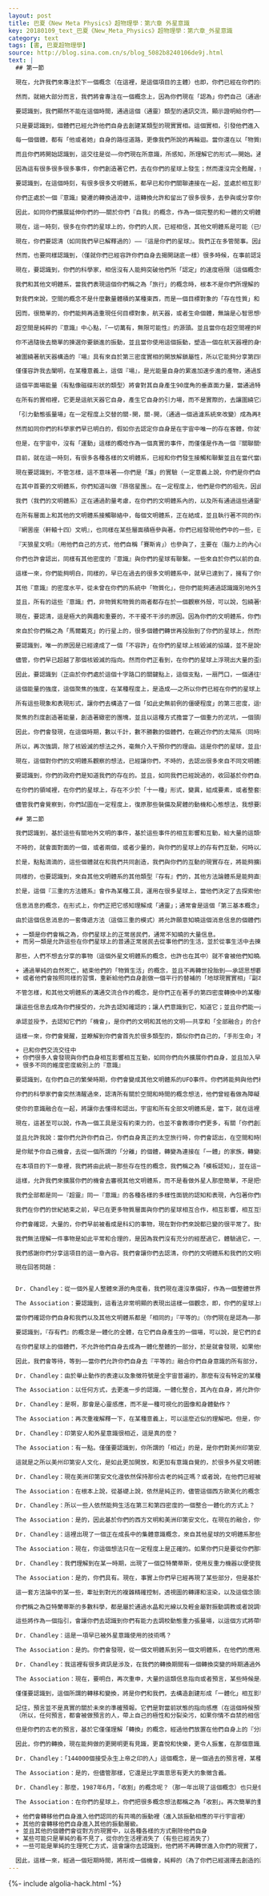 ```yaml
---
layout: post
title: 巴夏《New Meta Physics》超物理學：第六章 外星意識
key: 20180109_text_巴夏《New_Meta_Physics》超物理學：第六章_外星意識
category: text
tags: [書, 巴夏超物理學]
source: http://blog.sina.com.cn/s/blog_5082b8240106de9j.html
text: |
  ## 第一節

  現在，允許我們來專注於下一個概念（在這裡，是這個項目的主體）也即，你們已經在你們的星球上所標示的，稱為「外星生命」的概念。首要的是，要認識到，雖然你們，以及你們的每一個人，是「無限的——永恆的——內在的——底層根本基礎上非物質的（在一定意義上，你們已存在並將永遠存在）」，但是，以你們的方式所說的——"時間框架下"的這個地球，這個物質的地球——是沒有的。因此，在一定程度上，你們是從別的地方來到地球的，因此可以說，你們，你們本身，從起源上——最初本來都是「外星人」（以地球為中心視角的話）。所以，對你們來說，你們所宣稱的——這是個屬於你們的世界，但你們沒有一個是真正的「原住民」。如果你們回溯到足夠遙遠的起源，你們就會發現，你們都曾在很多不同的（地球外）文明體系裡，有過「很多」不同的生活經歷，物質的和其他很多維度的都有。

  然而，就絕大部分而言，我們將會專注在一個概念上，因為你們現在「認為」你們自己（通過你們創造的轉世再投胎循環）在你們的（這個被你們稱之為地球的）星球上，是作為「你們的地球」的「原住民」的，我們將隨之把「外星人」的概念，看做是指，所有（地球外）其他意識的簡單含義（就如我們的）；也即——在這個期間，不通過「分娩生理起源」在你們的星球的那些。

  要認識到，我們顯然不能在這個時間，通過這個（通靈）類型的通訊交流，顯示證明給你們——我們是誰，我們描述我們是什麼，但這不是重點。

  只是要認識到，個體們已經允許他們自身去創建某類型的現實實相。這個實相，引發他們進入『知曉』（或稱當物理上重疊時，同步同在相互互動，或者思維上創造的那個知曉）發生相互吸引，也即，有其他文明體系（不同於你們的）並且存在「其他文明體系」與你們的文明體系之間的通訊交流。對這些個體們，我們將簡單的指出和說明一些——之所以讓他們能夠發生同時同步的相互互動——導致互動發生的，那些因素的——概念。然而這個時間，對於在你們星球上的個體們，並沒有感覺到——這樣的通訊交流正在發生著，再重申一遍，我們建立這個通訊交流的目的，不是為了企圖改變任何人的思想和（自由）意志。

  每一個個體，都有「他或者她」自身的路徑道路，更像我們所說的再輪迴。當你還在以「物質肉體生命」存活時，你的『信念』系統，無論對人生生命抱有什麼「信念」，都無拘於——「你將會變成非物質非肉體存在」；那時，你將發現「轉世再投胎」的概念，揭開它的真實意義，並且存在轉世到其他的文明體系裡去的潛在可能性，作為一個基礎最底層的『存在』來說，對於通訊交流的概念，是發生並進行在「非物質」和「物質」層面之間的。並且，相當一致的，同樣的，你們的文明體系（按照我們對你們的集體群體能量的感應和理解，在方向上它正在調頭轉向）用你們的時間概念方式說，不久，在即，即將——覺醒甦醒——並認出，你們的文明體系早已和其他的文明體系，交流了相當長時間了（按照你們計算時間的方式）。

  而且你們將開始認識到，這交往是從——你們現在所意識，所感知，所理解它的形式——開始。通過你們稱之為心理溝通的概念，因為你們的很多個體們，在這個時間，還不願意這樣面對面的交流，還不願意去認識這個概念。

  因為這有很多很多很多事件，你們創造著它們，去在你們的星球上發生；然而還沒完全甦醒，如同你們說的，還沒達到完全的清醒。（你們還有自卑感，還沒發現自己的完整，沒有消除自我的分離）在你們允許你們自身，給予你們自身機會去體驗「全同和平等」之前（因為「全同和平等」是不同星球，不同生命體，發生面對面交流的必須前提）你們文明的「內在」和你們每一個存在個體的內在，就將會給我們一個明確的定向信號（一個對我們的意願邀請）以便和你們能夠以「生理存在」的形式進行互動交流。

  要認識到，在這個時刻，有很多很多文明體系，都早已和你們關聯連接在一起，並處於相互影響相互配合相互合作的活躍層面；或者在審視觀察著你們的社會。因為，首要的關鍵，如同我們所說過的，這是屬於你們的星球的一個生命的轉換，這是屬於你們的星球的，轉換的紀元，從第三密度向第四密度的轉換。

  你們正處於一個『意識』變遷的轉換過渡中，這轉換允許和留出了很多很多，去參與或分享你們自身的和他們的（指地外）『意識』進行混合整合，作為你們，你們為你們自己創造了所有全部的不同密度，振動和諧和聲，以及共振共鳴迴響，你們探索追尋，去創造並去認同確認，那都是你們自身所具有的。同樣如此，你會發現，很多其他的文明體系早已經到達了，實現了這樣的概念和想法。因此，你們會把它們吸引過來（因為所有振動都會吸引與它自身相同的，或者類似的近似相像的其他振動）。

  因此，如同你們擴展延伸你們的——關於你們『自我』的概念，作為一個完整的和一體的文明體系，你們就已經開始認出，其他文明體系「存在的完全可能性」。

  現在，這一時刻，很多在你們的星球上的，你們的人民，已經相信，其他文明體系是可能（已經事實上快要接近變成確定了）存在的。你們的首要困難，在這一時刻，是在持續的想像著，這些其他文明體系，將按照你們對時間空間的感覺那樣，穿過遙遠和浩瀚的空間距離和時間才能夠訪問你們。你們或者相信，這將會是一個極端龐大的事業和任務，而你們會斷定其他文明體系，不可能做這種無價值很不划算的事情，或者你們會想像，如果執行這麼極端和浩瀚的任務，如果他們這些外星文明，真的就「事實」出發了行動了，那麼他們絕不會隱藏他們自身，或者你們認為你們會無處可藏。

  現在，你們要認清（如同我們早已解釋過的）——『這是你們的星球』。我們正在多管閒事。因此它完全是你們自己去決定的事，在我們能開放的與你們進行交往，相互影響相互合作這件事上，是你們在決定，決定時機和時間框架。由於在你們允許你們自身，感覺舒適輕鬆的去和「他們」一起交流合作互動之前，（他們是指「那些已經完全自我覺醒到他們自身是一個完全整體意識」，是「一個完全一體化社會」的其他地外文明）；你們感覺舒適的和他們一起交流合作互動「之前」，你們還有很多事情要去經歷體驗。一個是：不從它自身隱藏它自身意識的各個方面的面貌。一個是：面向它自身的全部一切方面。一個是：不從自身外部覺察認識的概念，來認識『意識』的——無意識和潛意識，所有都只是一個『意識』。

  然而，也要同樣認識到，（僅就你們已經容許你們自身去揭開謎底一樣）很多時候，在事前認定的可行性合理性，是最有希望和最有可能真的實現的。並且要認識到，你們將會，並且正在——著手研究關於如何在星際旅行的確切理念（即使在這個非常的，你們文明的「時間」框架裡）。但你們沒有容許你們自身去構造，從一個地方到達另一個地方的過程中，『時間』上的更多干預。

  現在，要認識到，你們的科學家，相信沒有人能夠突破他們所「認定」的速度極限（這個概念你們稱之為「光速」），並且，在一個非常實際的程度上，這是事實。然而，這個概念僅僅是一個有關於，我們稱之為第三密度（第三密度實相）的邊界規定的定義。

  我們和其他文明體系，當我們表現這個你們稱之為「旅行」的概念時，根本不是你們所理解的「從一個星球旅行到另一個」。但是，正如我們已經和你們的一些個體們討論過很多次的，這概念不是你們理解的，我們在太空裡『移動』，而是我們『空間傳送』（或者說，我們實際上成為空間）於是這樣就根本不需要空間上的移動了。

  對我們來說，空間的概念不是什麼數量體積的某種東西，而是一個目標對象的「存在性質」和「歸屬」，它只是目標對象它本身定位上的特性和屬性。於是，如果你改變一個目標對象的定位屬性，你就在全息的宇宙裡改變了目標對象的方位位置。（全息的存在定義是每個目標客體都已經具有的，平等的潛能，去存在於宇宙的任何一點上）

  因而，很簡單的，你們能夠再造重現任何目標對象，航天器，或者生命個體，無論是心智思想框架體系，還是意識框架體系——你們願意為你們自己去創造的（作為一個象徵來表達去這樣做的能力），並且很容易發現，你們已經稱之為，「超空間之門」的概念是完全真實的。

  超空間是純粹的『意識』中心點，『一切萬有，無限可能性』的源頭。並且當你在超空間裡的時候，不是你去哪裡，而是空間到達你。它浸泡包圍著你，在一定程度上，作為一切萬有一切可能性的造物主——從你自己的「中心」所做的一個明顯的投射。

  你不過隨後去簡單的揀選你要鎖進的振動，並且當你使用這個振動，塑造一個在航天器裡的身份識別的時候，當你再插入你的航天器進入第三密度物質世界的屬性，隨後就根據定義，就佔用了居住點，即你已經鎖進的那個振動，這樣看上去好像在極短的時間裡已經完成了巨大的空間距離，但事實上根本哪裡都沒去，只是單純的重新定義了「你是誰以及你是什麼」的概念想法。

  被圍繞著航天器構造的『場』具有來自於第三密度實相的開放解鎖屬性，所以它能夠分享第四密度或者超空間實相，並且因此（當『場』被脫去或者修改時）在接下來達到它自身對第三密度實相的重新鎖進。『場』，可以用很多方式生成，我們能進入後來的時間，諸如此類的。

  僅僅容許我去闡明，在某種意義上，這個『場』，是光能量自身的累進加速步進的產物，通過旋轉的堆棧所形成的「平面場」。

  這個平面場能量（有點像磁碟形狀的類型）將會對其自身產生90度角的垂直面力量，當通過特定的其他類型的旋轉堆棧，實現精確控制的時候，將產生一個實際的膜泡或者這個場的球形投射，隨後產生一個90度的平面旋轉，使得航天器實現對「引力場」的開放解鎖效果。

  在所有的實相裡，它更是這航天器它自身，產生它自身的引力場，而不是實際的，去讓圍繞它周圍的任何事物失效。（儘管會發生在某些程度上抵消）但是它有一個橫切的效果。

  「引力動態張量場」在一定程度上交替的關-開，關-開，（通過一個過濾系統來改變）成為再校準和再定義並且重進改編為另一類型的「引力動態張量場」，隨後的功能作用，這個場，內包和圍繞這航天器以便讓航天器激活成為它自身的伴生附屬物，在一定程度上，承載它自身，它自身的時間框架，它自身的慣性，它自身的引力，以及它的存在和空間的定位關聯關係的所有全部概念。以這樣的方式，航天器從所有時空中被隔離。

  然而如同你們的科學家們早已明白的，假如你去認定你自身是在宇宙中唯一的存在客體，你就會認識到你根本無法得到相對的概念來確定你在哪裡，你運動的速度有多快，因為它必須有一個相對的測量關係才能夠認定剛才說的那兩項。

  但是，在宇宙中，沒有「運動」這樣的概唸作為一個真實的事件，而僅僅是作為一個『關聯關係』事件。我們已經簡單的重新定義過「位置」關聯關係的概念，並且賦予了我們自身去體驗經歷這個重新定義的機會，通過進入『自我』的中心（超空間，意識的源頭）因此而能夠帶給我們，我們所希望的無論什麼定義，賦予了我們希望去實現的，無論何時，無論什麼地方，我們所希望的任何時間地點。

  目前，就在這一時刻，有很多各種各樣的文明體系，已經和你們發生接觸和聯繫並且在當代當前這一時期，已經形成了某種有限的面對面接觸，如同你們稱呼的（第三類接觸）。儘管在你們的過去，早已存在大量的接觸。然而從某種程度上，你們通過很多不同的信息來源，夾雜摻雜的（信息）早已被洩露很多次了。

  現在要認識到，不管怎樣，這不意味著——你們是「誰」的實驗（一定意義上說，你們是你們自己的實驗）並且——你們也不在「誰」的監獄裡。從這個方面來說，你們能明白，你們擁有揭開你們自身枷鎖的鑰匙，從這個（貶低自我的，恐懼的，分離自我的）想法裡擺脫出來，這是屬於你們的星球，並且擴展進入太空，你們能和很多其他文明體系已經做到的幾乎一樣。這會讓你們去懂得，你們拿著囚禁你們自己的監獄鑰匙，如果你們選擇去把它看成一個監獄的話。你們能明白的，如同你們敞開大門，你們會認出在你們的『意識』裡有一個特別的連接很多其他文明體系的『關聯關係』存在著。

  在其中首要的文明體系，你們知道叫做『昂宿星團』。在一定程度上，他們是你們的祖先，因此你們和他們在很多不同層面水平上有血緣關係。所以他們一直在幫助你們。你們也具有相同的，振動的符號模式，是數字5（如同你們識別它是人性振動）。於是援助持續來自於他們。

  我們（我們的文明體系）正在通過酌量考慮，在你們的文明體系內的，以及所有通過這些通靈管道接觸聯絡我們的，有關雌-雄，和正-負能量的整合一體化融合體驗經歷來協助他們。這會幫助「昂宿星團」的存有們，更進一步的增進它們的能力，去與你們在你們星球上的存有們進行溝通交流。

  在所有層面上和其他的文明體系接觸聯絡中，每個文明體系，正在結成，並且執行著不同的作用，來協助和參與，這個「你們的意識和認知」的整體一體化融合。

  『網罟座（軒轅十四）文明』，也同樣在某些層面積極參與著。你們已經發現他們中的一些，已經在生理上與你們相互合作相互影響相互配合了很多次了。他們是，以你們的話來說，是探索你們的星球中的，相對比較新的。但是，這樣一來，他們已經一致同意來建立「觀察研究」的想法，觀看你們的「轉換」的所有表現和過程，因為你們已經建立了這種聯繫。並且他們給了協助，在某些層面上，相當好的協助。

  『天狼星文明』（用他們自己的方式，他們自稱「賽斯肯」）也參與了，主要在（腦力上的內心的）心理，智力和思想上。這個文明體系是希望由密度較高的層面上去探索宇宙（然而他們具有對應在第三密度的副本，其中一些已經在你們的星球上以生理方式相互配合相互影響相互互動，經常性的，在過去的時代）。相互互動和合作在這一（轉換）時期不常發生，因為這互動合作將會在未來發生。因為事實是，在你們的星球表面，在這一時期，實際的生理活動將會減少，以便讓心理產生改變，（互動合作的）條件環境需要你們去構造，能夠脫離你們星球上的——之前的社會文明，再次的，天狼星文明將自由的直率的與你們融合（正如你們之後感覺自由的無拘束的與我們融合一樣）。

  你們也許會認出，同樣有其他密度的『意識』與你們的星球有聯繫。一些來自於你們以前的自身。一些來自於之後的你們自己（因為你們明白這是什麼意思）。一些你們已經表達為你們的「UFO現象」——是來自於你們自己的未來。

  這樣一來，你們能夠明白，同樣的，早已在過去的很多文明體系中，就早已達到了，擁有了你們稱之為「太空飛行」的概念，和我們所擁有的幾乎是相同的；而且不時的，經常性的他們也會，如同你們的說法，「偷偷的窺探」和觀察，在他們「曾經居住」的星球上的文明體系裡，正允許它自身去轉換成什麼樣的想法和概念。他們也同樣始終連接關聯在他們的『意識』的很多層面水平上，對於轉換轉化的概念，在很多「原型的」和「象徵性」方法方式上給予著幫助協助。

  其他『意識』的密度水平，從未曾在你們的系統中「物質化」，但你們能夠通過認識識別地外生命，認清這些地外生命，在這個時期，也同樣的與你們密切的聯繫著，以這樣的認識方式，在某種程度上，認識到其他密度水平的體現和組織構造。這些將從他們所存在的維度擴展他們的意識，這也使得他們自身作為他們所投射的維度上，來感知和理解他們自身。

  並且，所有的這些『意識』們，非物質和物質的兩者都存在於一個觀察外殼，可以說，包繞著你們的行星，正在觀察研究著所有全部的不同能量的，正在發生的轉換。

  現在，要認清，這是極大的興趣和重要的，不干擾不干涉的原因。因為你們的文明體系，你們的星球，是處於能量的核心關鍵點上，使得它可以『關聯連接』進入很多不同的維度，於是，在一個非常重大的程度上——你們在這裡做什麼——影響和牽動著，很多很多，很多很多，不同層面水平的維度。現在，在這個時期，我們覺察到，你們已經准許你們自身超越了使用核武器來毀滅你們自己的想法。（儘管它從表面上也許看起來不是這樣）這將會是（然而過去，以你們的說法，歷史上發生過）最適當的時期，最適當的「偶然」事件，最佳的機會和有利的環境條件。在這一點上，你們將會有什麼發現？——用你們的話說，會發現「被介入被干預」。因為我們不打算任憑你們，在你們的系統裡曾經早已發生過的事情（再次發生）：一個星球整體被那種武力所毀滅（作為毀滅後的殘餘，你們的飄蕩的小行星帶就是證明）。

  來自於你們稱之為「馬爾戴克」的行星上的，很多個體們轉世再投胎到了你們的星球上，然而他們再一次的進入同樣的念頭想法，試圖創造機會來再次摧毀你們的星球。

  要認識到，唯一的原因是已經達成了一個「不容許」在你們的星球上核毀滅的協議，並不是說你們不能選擇去毀滅你們自己，如果你們願意的話，但是使用核力量摧毀你們自己，將會對很多很多不同維度產生影響，並且一發不可收拾，而不是就僅僅影響你們「自家的後院」。

  儘管，你們早已超越了那個核毀滅的指向。然而你們正看到，在你們的星球上浮現出大量的歪曲和暴力，並氾濫升級，事實上這是『認知和覺悟』的過程導致的效果（潛意識裡依然還有大量的暴力和對立）你們現在能夠讓它全部湧現出來，你們必須去經歷所有這些負面消極的體驗來『淨化』你們自身，因為你們現在明白了，無論你們在你們的星球上釋放和互動出多少（負面和暴力的），在這個時期，它都不會導向「核毀滅」了。

  因此，要認識到（正由於你們處於這個十字路口的關鍵點上，這個支點，一扇門口，一個通往很多不同維度的橋樑上）在你們的維度和其他維度，以及其他很多文明體系之間『連接關聯關係』的強度是基於能量（能量的烈度水平），出自於你們已經創造的，你們正在參與分擔的，（你們的）這個獨特的文明體系。

  這個能量的強度，這個聚焦的強度，在某種程度上，是造成——之所以你們已經在你們的星球上引發如此烈度的負面（事件和感受）的原因。你們想要去體驗和經歷，你們自身與你們本是的『一切萬有，無限可能性』分離的全部所有概念想法。

  所有這些現象和表現形式，讓你們去構造了一個「如此史無前例的僵硬程度」的第三密度，這個僵硬的烈度，事實上，確實在你們的社會中，拉扯出「織物」一樣的維度結構（相互纏縛），在你們的存在平面上，以及很多其他的事物上。它是非常非常，非常密集的。我們的意思是說，這方式並不消極，而只是，它是在稠密的意義上，會具有更多的緻密團塊和更大的能量。

  聚焦的烈度創造著能量，創造著緻密的團塊，並且以這種方式擔當了一個重力的泥坑，一個頭腦智力思想的泥坑，一個心靈的陷落，在織物一樣的頭腦思維思想下，對『一切萬有，無限可能性』塗抹描繪，並且誘發大量的事件進入現場。於是，作為你們自己的這個實驗，在這個時間和空間裡，你們在創造什麼，很多文明體系對此有興趣。

  因此，你們會發現，在這個時期，數以千計，數不勝數的個體們，在親近你們的太陽系（同時來自於物質生理性的很多文明體系，非物質生理性概念的文明體系）觀察，並且在你們願意接受的時間和地點協助你們——這是宇宙中的流行時尚了。

  所以，再次強調，除了核毀滅的想法之外，毫無介入干預你們的理由。這是你們的星球，並且你們可以做你們願意對它做的，甚至於——以任何「不影響其他維度的」方式，形式，模式以達到「完全毀滅你們自己」的程度。

  現在，這個對你們的文明體系觀察的想法，已經讓你們，不時的，去認出很多來自不同文明體系的「物理飛行器」，穿梭在你們自己的天空，讓你們去覺察到，來自不同的文明體系的『意識』投射。

  要認識到，你們的政府們是知道我們的存在的。並且，如同我們已經說過的，收回基於你們自身恐懼而來的所謂責任感，將會讓你們的政府如同你們自身一樣被承認和接受，並且會接受政府們來服務你們，而不是讓你們自己躲在黑暗裡，並告訴政府們，你們是如此的恐懼和懼怕政府公開真相。政府們對我們的飛行器心知肚明並且企圖去嘗試複製這些技術。

  在你們的領域裡，在你們的星球上，存在不少於「十一種」形式，變異，組成要素，或者整套技術裝備，來自於其他文明體系，包括你們稱之為外星屍體的（很多死於這些裝備的故障事故墜落），這些使得你們的文明取得了它們，去研究它們。這些都已經被轉移到很多不同的場地。

  儘管我們會覺察到，你們試圖在一定程度上，復原那些裝備及屍體的動機和心態想法，我想要說，那不會讓你們滿意的。因為這些人基於他們自身的理解認知水平和方式，去構造對那些裝備和實體的實驗。於此同時，我們不會帶著負面的不滿和怨恨，而僅僅只是確認和接受——-它是你們的自願和包容的程度，在全部時間節點的一個部分，去認清有某種存在，遠超過你們的星球遠超過你們的世界。

  ## 第二節

  我們認識到，基於這些有關地外文明的事件，基於這些事件的相互影響和互動，給大量的這類信息帶來機會，在你們的文明體系內通過口耳相傳而使得這類信息自身被傳達和知曉。而且（你們）也會加上一句，說這些信息是從內部洩露出來，你們會說，作為這些信息是你們被允許去參與其中，並且和一些於外界隔離的人們哪裡分享來的。

  不時的，就會面對面的一個，或者兩個，或者少量的，與你們的星球上的存有們互動，何時以及何地的時機把握，要看能量和心智思想願意准許；不用再次強調，不用也無須去幹擾你們的文明體系的自由意願，如果不想去體驗經歷這個概念想法的話。

  於是，點點滴滴的，這些個體就在和我們共同創造，我們與你們的互動的現實存在，將能夠擴散這個瞭解和認知，並且在你們的星球上分享這個瞭解和認知，將使得更多的你們的人民去接受，如果他們願意，它就能這樣發生和顯現。

  同樣的，也要認識到，來自其他文明體系的其他類型『存有』們的，其他方法論體系是能夠直接與你們的文明體系——相互影響相互作用相互配合的，是通過允許他們自身去依循你們的本地環境和風俗習慣，去依循你們的磁場和頭腦心智思想，去依循你們轉換的時代。他們會隨之，通過允許他們自身去一體化整合，以及確認他們自身的本源，以便能同樣的形成一個『第三基本三和音』的信息來支持「我們（及其他的文明體系）」與「你們的文明」在物質身體方式上的互動合作的核准概念。

  於是，這個『三重的方法體系』會作為某種工具，運用在很多星球上，當他們決定了去探索他們希望去探索的，或者這些概念想法能被接受的時候。

  信息消息的概念，在形式上，你們正把它感知理解成「通靈」；通常會是這個「第三基本概念」的一個結果。作為通靈管道他們自身，將作為那些個體們，確認他們的關聯連線並且允許他們一致同意的通靈管道傳來信息消息。這樣做，我們服務於那些願意分享這個消息信息的個體們之間，也服務於願意在他們和其他的文明體系之間創建這個類型實相的個體們，同時，我們也服務於那些不這麼做的。

  由於這個信息消息的一套傳遞方法（這個三重的模式）將允許願意知曉這個消息信息的個體們能夠發覺到它，同時讓那些不願意知曉信息消息的，永遠也不知道它的存在，如同，就在這個時刻，大量這類信息將會被看做是一個完全不同的地下秘密社團的產品，幾乎就好像你們擁有兩個不同類型的現實，同時延續在於你們的星球上：

  + 一類是你們會稱之為，你們星球上的正常居民們，通常不知曉的大量信息。
  + 而另一類是允許這些在你們星球上的普通正常居民去從事他們的生活，並於從事生活中去揀選他們想要的，不想要的，分享的信息。

  那些，人們不想去分享的事物（這個外星文明體系的概念，也許也在其中）就不會被他們知曉。他們會發現，他們僅僅是被他們自己，從那些信息消息中隔離屏蔽了，一直要到他們選擇容許承認他們自己想去參與，而這些未分享的信息，可能遲早會在你們的星球上變成大多數人的觀念。因此，如果他們想去分享這些，他們會把他們自己，拉進這些信息裡。如果他們不想去分享它，他們不管怎樣都要遷離你們的社會。（體驗到負面的感受，說明你正在探索這些方面的經歷和感受。）

  + 通過單純的自然死亡，結束他們的「物質生活」的概念，並且不再轉世投胎到——承認思想觀念本身是整體聯繫成一體文明的組成部分的一個星球上。
  + 或者他們會按照同樣的習慣，重新給他們自身創做一個平行的替補的「地球現實實相」『副本』。大量相同的概念想法再次出現在裡面，但在其中沒有這樣的概念存在（個體是一個整體聯繫的一部分）。

  不管怎樣，和其他文明體系的溝通交流合作的概念，是你們正在著手的第四密度轉換中的某種結果。並且因此，你們會發現在你們所知的1987年到1994年，對你們來說會是最大的機會去直接和你們自身的各種小集團小派系，你們的媒體，你們的政府們，進行溝通，並且去和他們討論這些地外文明的概念想法，這些信息存在還是不存在，但如何去發佈這些信息則傾向於全部厲害關係的利益問題。這個消息是存在的。你們意識到它存在。你們的政府知道它存在。你們的媒體知道它存在。

  讓這些信息去成為你們接受的，允許去認知確認的；讓人們意識到它，知道它；並且你們能一起創造一個理解，也即，那不會剝奪任何人他們自身個人能力，而僅僅只是消融那些虛妄的——人們以為他們必須去控制其他人，才能自保的——虛妄想法。（那根本不是真實的能力，僅僅是承認他們自身，感覺到他們自己是無力，無能，無資源自保的想法所產生的）

  承認並授予，去認知它們的「機會」，是你們的文明和其他的文明——共享和「全部融合」的合作互動。承認每個個體，在全部的所有文明體系內，有他們屬於自身的能力，有他們自身的自覺意識，自由意志，自願自在，包容以及選擇去分享的自由權力，參與和分擔，『一切萬有，無限可能性』不只有一種，而是更多的方式去表達它自身，不止一種而是更多的路徑方法，去融合『意識』以及去探索每一個個體存在，在他或者她內在，都內在具有的『多元宇宙』。

  這樣一來，你們會覺醒，並瞭解到你們會首先於很多類型的，類似你們自己的，「手形生命」不期而遇（某些幾乎和你們完全一樣，但全部都會被識別為某種程度上，你們稱之為類人生物）或者，對於很多變體，會讓你們認識到一些主要成分是共同的。這是因為在第三密度表現為90%的（相似度），在你們的概念上，你們稱之為「基本上，總體上」，頭，手，胳膊，腿，身體直立行走，眼睛，在一個最大近似度上，耳朵，鼻子，嘴。在這些地外文明體系中，會有一個普遍的範圍和類型上的差別。

  + 已和你們交流交往中
  + 你們很多人會發現與你們自身相互影響相互互動，如同你們向外擴展你們自身，並且加入早已和我們相互關聯互動的「全部文明體系聯合體」。
  + 很多不同的維度密度級別上的『意識』

  要認識到，在你們自己的繁榮時期，你們會變成其他文明體系的UFO事件。你們將能夠與他們相互合作相互影響相互配合，並且尊重他們想去分享的，來與他們分享。這個概念，再說一次，多元宇宙是浩瀚廣大無邊的，無限的，形形色色各式各樣的，並且能和每一個它自身的部分相通，聯繫和交往。空間和時間不構成任何形式上的障礙：頭腦思想的，心靈精神的，情感的，或者物質身體的。這個你們會認識到的。

  你們的科學家們會突然清醒過來，認清所有關於空間和時間的概念想法，他們曾經看做為障礙，界限的觀念，導致阻礙這個類型的交流通訊，這些概念想法全部都是錯覺，全部都只是觀念和看法視角基礎上的，再強調一遍，全部都是——從你們自身本是的『一切萬有，無限可能性』中自我『分離』的習慣習氣的延續。

  使你的意識融合在一起，將讓你去懂得和認出，宇宙和所有全部文明體系是，當下，就在這裡，同一空間，同一基準點的『存在』。僅僅是觀看的方法方式的差別（觀點，視角，看法，僅僅是你選擇去仔細審視的一個面）並且因此產生了萬物分離，距離遙遠，廣泛分散的錯覺。

  現在，這甚至可以說，作為一個工具是沒有約束力的，也並不會教導你們更多，有關「你們創造了你們自己」的更多概念想法（物質身體的宇宙），但是你們會認清，它只是你們內在所包含的『一切萬有，無限可能性』的一個象徵符號。

  並且允許我說：當你們允許你們自己，你們自身真正的太空旅行時，你們會認出，在空間和時間裡穿行，僅僅就是在你們自身內旅行而已，在你們的內在『意識』裡穿行而已。正因為它就在你們的『意識』內，因此你們始終能夠去接觸全部的任何文明體系。

  是你賦予你自己機會，去從一個所謂的「分離」的個體，轉變為連接在「一體」的家族，轉變為連接在一體的種族，進而一體的鄉村，一體的城市，一體的地區，一體的國家，一體的世界，一體的全部社會體系，一體的星球，一體的星系，一體的星際，成為銀河系一體，泛銀河系一體，一體的宇宙，一體的多維度多面的『存在』，你們將始終，再次強調，永遠保持你們的個人特徵和個性概念想法，允許你去展現去表達這個內包所有不同層面的統一聯合一體，內在的浩瀚的多樣化的，你們所有人本是的『一切萬有，一切可能性』。

  在本項目的下一章裡，我們將由此統一那些存在性的概念，我們稱之為「模板認知」，並在這一點上，是你們的認知的底層邊緣，有關於你們的『意識』與物質宇宙的關聯連接關係。

  這樣，允許我們來擴展你們的機會去審視其他文明體系，而不是看做外星人那麼簡單，不是把你們自己看成是地球人，而僅僅是要認識到，每一個文明體系，都是又一條展現表達的路徑，是『一切萬有，一切可能性』展現它自身的多種多樣的方式路徑之一。

  我們全部都是同一『超靈』同一『意識』的各種各樣的多樣性面貌的認知和表現，內包著你們的認知和領會成一體，容納包含著所有的你們感知和理解為在你們自身外部的空間和時間，這會讓你們去認出，去確認『全體意識』已經在和你們接觸和交流著，並且與你們的所有的通訊合作交流都來自於『全體意識』。

  我們在你們的世紀結束之前，早已在更多物質層面與你們的星球相互合作，相互影響，相互互動了。你們會認出這一事實，如果你們繼續沿著你們現在創造著的同一路徑走下去的話。並且，在這個轉換期間，從這個指向去推進（通過下一個30-50年時間），全面的與其他文明體系的在各個層面的互動合作將變得很普遍很平常，就好像你們現在的科幻小說那樣。（你們的幻象都早已發生早已存在）

  你們會確認，大量的，你們早前被看成是科幻的事物，現在對你們來說都已變的很平常了。我們不是說你們會對此失去興趣，而只是你們會很輕鬆的確認到，與很多不同的文明體系進行互動合作是非常自然的，而且這些互動合作對你們來說將會變得極其自然平常。即使現在看上去似乎你們無論如何的絞盡腦汁也無法想像你們如何能做到的。如同在你們的文明體系裡，你們現在去回顧你們的童年，你會覺的那是如此的自然，你在童年的時候無論如何你也想像不出你現在是什麼樣子，這道理是一樣的。

  我們無法理解一件事物是如此平常和合理的，是因為我們沒有充分的經歷過它，體驗過它，一旦我們體驗過了，我們就真正的知曉。

  我們感謝你們分享這項目的這一章內容。我們會讓你們去認清，你們的文明體系和我們的文明體系以及所有文明體系，所有的文明體系都與你們聯繫在一起，分享並持續到永遠。

  現在回答問題：


  Dr. Chandley：從一個外星人整體來源的角度看，我們現在還沒準備好，作為一個整體世界去和其他行星上的生命進行交流和貿易。你同意這個角度的看法麼？

  The Association：要認識到，這看法非常明顯的表現出這樣一個觀念，即，你們的星球上的，主要個體們，是真的不想去迎接你們稱之為「外星人」的概念，或者他們已經振動在那樣一個實相現實，相一致的振動上，也即，我們和其他文明體系已經能夠被允許，在你們的星球上，而不導致任何破壞的話。

  當你們確認你們自身和我們以及其他文明體系都是「相同的」『平等的』（你們現在是認為——那比你們自己更高級更偉大更不可思議），然後你們就會創造平等分享的機會，平等互動的環境條件。

  要認識到，『存有們』的概念是一體化的全體，在它們自身產生的一個場，可以說，是它們的自身周圍所包繞的能量，對這個『一體化整體』的反照。

  在你們星球上的個體們，不允許他們自身去成為一體化整體的一部分，於是就會發現，如果他們要去和一個具有一體化統一場的生命體發生接觸的話，他們會，可以說，會被捲入一個巨大加速度的場。並且，因為缺少一個更好的協調關係——不在一個程度上——導致他們被強力的推向——去面對那些——他們的個性裡的——他們還未曾選擇去「一體化整合」到他們自身的『場』裡的——那些部分。於是這就會導致『恐懼』和身體上的「休克」，並會對你們的社會構成擾亂和破壞。因為當個體們，「抗拒」去面對他們『自我』中那些，他們不願意去審視和接受的那些部分時，就會對精神和心智產生擾亂破壞。

  因此，我們會等待，等到——當你們允許你們自身去『平等的』融合你們自身意識的所有部分，以便你們能以，你們自身『完全平等完全相同』的認知去審視『其他意識』，並且對於轉換的概念以及融合你們各自的社團的概念想法，感到輕鬆舒適的時候。

  Dr. Chandley：由於舉止動作的表達以及象徵符號是全宇宙普遍的，那麼有沒有特定的某種舉止動作和象徵性符號能被學習掌握，去幫助和促進於外星意識進行溝通交流呢？

  The Association：以任何方式，去更進一步的認識，一體化整合，其內在自身，將允許你們去與任何其他的『存有』在感情情感上的關聯連接，並且在這個關聯連接上，舉止動作的表達不是必須的，你們能彼此知曉對方。你跟上了麼？

  Dr. Chandley：是啊，那會是心靈感應，而不是一種可視化的圖像和身體動作？

  The Association：再次重複解釋一下，在某種意義上，可以這麼近似的理解吧。但是，你們稱之為「心靈感應」的概念，在一定意義上，依然是一個『分離的概念』，與之相反的，我現在描述的僅僅是與『一體』直連的「線路」。因此，儘管心靈感應是一個情感的連接關聯，但在『一體化整體』上，必須要做一個連接的動作都免除了。這就是任何一切事物的純粹『一體統一性』，而因此，不假任何思維自動的就『知曉』任何事物，自動知道任何想要傳達的信息和想法。

  Dr. Chandley：印第安人和外星意識很相近，這是真的麼？

  The Association：有一點。僅僅要認識到，你所謂的「相近」的是，是你們對美州印第安人文化的瞭解（並且在某些程度上，是靜態死板的理解），他們的「非物質夢境現實」是和「物質現實」同等真實的，一樣真實度的，而他們能生活在這兩種現實裡（夢境就和清醒時一樣的真實）。因此這和很多外星文明社會是同一類型的一體化整合模式，可以使得他們很好的參與分享其中。

  這就是之所以美州印第安人文化，是如此更加開放，和更加有意識自覺的，於很多外星文明體系進行接觸聯繫的原因，在同樣的時期中，你們的西方文明是根本不知道，沒意識到有其他行星的存在的。由於美洲印第安人是能夠「步進穿過維度分界」的，並且很輕鬆的進入不同的維度層面水平，與其他居住在不同維度層面上的那些『意識』進行交流交往。對他們來說，這種和其他意識進行交流和接觸是理所當然的，相當普通而自然，習以為常的，很日常的概念想法。

  Dr. Chandley：現在美洲印第安文化還依然保持那份古老的純正嗎？或者說，在他們已經被西化的這個角度來看，他們已經不再那麼純正了吧？

  The Association：在根本上說，從基礎上說，依然是純正的，儘管這個西方歐美化的概念已經導致他們西化，但沒那麼嚴重，這只不過是它們被排斥在某個環境和集體之外（但它已經發生了）而感到難過，因此改變它們自身去適應環境的概念，但是大量的概念想法觀念仍像某種包裹著他們的東西，它們無法適應。這導致了他們與他們內在自我的溝通交流產生故障，於是因此與之相反的，步進穿越那些門道的內在能力也出現故障。某些還依然保持著這份覺察和意識交流。

  Dr. Chandley：所以一些人依然能夠生活在第三和第四密度的一個整合一體化的方式上？

  The Association：是的，因此基於你們的西方文明和美洲印第安文化，在現在的融合，你們西方文明中的一些成員，通過與印第安文化的一體化整合也已經掌握了這個概念。

  Dr. Chandley：這裡出現了一個正在成長中的集體意識概念，來自其他星球的文明體系那些存有們是伴隨在地球的電磁場內的，在這個時期，在一定程度上，去中和著負面的消極的主導地位的。你在這個概念上有何評論？

  The Association：現在，你這個想法只在一定程度上是正確的。如果你們只是要從你們那種表達和表現裡刪除什麼，從那些平衡等式中刪除什麼，那麼所有涉及的必須要做的，就只有別人其他的某個人從你們為你們自身的創造（目標意圖）中，剝奪你們的任務和職責，而那個某某人正在扮演著一個所謂的「救世主」，隨之因為平衡而你們將會被遺棄，整體的均衡和平等是要懂得，我們和你們是平等的密切關係，是在『共同創造』這個概念上的一個平衡的電磁場。這是更深的概念認識，我們的參與是在這個『共同創造』內的，於是看上去好像我們很積極活躍的在做著有關於共同創造的一些事。但是，當你們變得更加覺察，更多察覺和知道更多屬於你們的『意識』的時候，你們就會認出，你們早已自始至終的在扮演著一個非常活躍的角色，和我們是平等的相同的。

  Dr. Chandley：我們理解到在某一時期，出現了一個亞特蘭蒂斯，使用反重力機器以便使我們能夠去建造某種結構的建築物，並且自由的旅行又不污染和損壞這個星球。你能解釋這個方法嗎？或者我們在不遠的未來，在地球上是不是具有實現的潛在可能呢？

  The Association：是的，你們具有。現在，事實上你們早已經再現了某些部分，但是基於你們已經構造的你們的政治結構的局面下，大量的這類資訊和信息都已經被禁止發表了。

  這一套方法論中的某一些，牽扯到對光的複雜精確控制，透視圖的轉譯和渲染，以及這個念頭想法的加速度，並且步進這個光進入不同的振動頻率，以便和地球的『場』共鳴在一個特定的和聲諧音上，從而引發一個負向的重力張量場。

  你們稱之為亞特蘭蒂斯的多數科學，都是屬於通過水晶和光線以及輕金屬對振動調教或者說調色調音，或者說調整振動的圖案樣式來自然的創造的，因為他們認識到在物質現實的每一樣事物（包括你們稱之為重力場的）都是『意識』的想法理念概念的產品，是通過振動的機能機制和途徑，以一個物質作為中間媒介來展現表達它自身的產品。所以，你會發現，在你們自己的研究探索中，關於電磁振動，以及光通過結晶體構造的振動，以及各種導體（當然也需要用導體做實驗）而這些都產生旋轉輪轉的質體。（前文曾解釋過外星飛行器是靠『旋轉堆棧』產生振動調諧來調諧引力場的）

  這些將作為一個指引，會讓你們去認識到你們有能力去調校動態重力張量場，以這個方式將帶給你們俗話所稱之為的反重力。

  Dr. Chandley：這是一項早已被外星意識使用的技術嗎？

  The Association：是的。你們會發現，從一個文明體系到另一個文明體系，在他們的應用上存在變異和變化，並且某些運用會是，可以說，比其他的文明體系更加的複雜而精緻。所有那些文明體系早已擁有和掌握了並且親身經歷體驗過了，都是從一個基本的概念想法開始的，如同你們所擁有的，如同你們會去做的，並且已經允許他們自身去用很多不同的方式簡單的創造這個理念和想法，你們已經以各種不同的方式方法探索研究過在水裡，陸地上，乾燥的空氣中旅行，這是同樣的。儘管在底層的根本原理上是共同的一個，但你們也擁有了大量的方式方法上的變形變化變異，來提供任何個人在這些特定模式上的旅行。

  Dr. Chandley：我這裡有很多資訊是涉及，在我們的轉換期間有一個轉換突變的時期通過外星飛行器完成地球這個星球的疏散的。在這個期間，這些資訊聲稱，那些能夠倖存的要在全部層面上獲取大量的廣闊的知識，以便將來在重建星球中提供協助。

  The Association：現在，要明白，再次重申，大量的這類信息指向或者預言，某些時候是出於你們沒有認知和識別的層面裡，然而你們正在參與其中的概念想法。（不自覺的內在選擇）沒有任何人準備去拯救你，因為你不需要拯救，你是上帝是造物主，『一切萬有，無限可能性』其本身。

  僅僅要認識到，這個所謂的轉移和變換，將是你們和我們，去構造創建形成「一體化」相互影響共同合作和互動整合的資格和能力，通過早已允許和確認你們自身去轉換進入第四密度。你們僅僅是一起共同去成為另一個世界。也許會有一些面貌，你保持了他們的象徵性符號，使得你們也許需要去重建，但是任何所謂的毀壞，極度悲傷和荒蕪，決不會是那狀態，或者那種形式的（以你們自身現在的理解來說），你們思想上準備要去為將要發生的，為大量的毀壞和極度悲傷去做點什麼的想法，那麼所謂的預言就是第一件。

  記住，預言並不是真實的關於未來的準確預報。它們是對當前狀態的指向感應（在這個時候預言就被製作出來了）是有大量的能量在那感應後面，然後假如那些概念想法念頭改變了，那麼隨後這樣的預測會，或者，至少，在方法上論上是內包著預報的。關於這些預言，總體的真實在於——「將會有一個轉移，將會有轉換。」
  （所以，任何預言，都會被做預言的人，帶上自己的極性和分裂染污，如果你情不自禁的相信了，說明你和它有同樣的極性和分離）

  但是你們的古老的預言，基於它僅僅理解「轉換」的概念，經過他們放置在他們自身上的『分離』，通常預言到在一個全球範圍上的「極端恐怖」的結果。現在，假如這個轉換已經發生在那個時代，隨之那將會被作為你們可能已經體驗過的一個所謂「試射」的方式。但是現在，你們現在正接受和允許你們自身在這個轉變中去一體化整合，你們能明白，無須為了——「只是想要去弄明白：你們能夠去擁有，你們允許自己去成為的：無論何種現實——而要經過「試射」。

  因此，你們的轉換，現在能夠做的更開明更有見識，更喜悅和快樂，更令人振奮，在那個意識上的表達，而不是不得不從，一個極不愉快的狀態中舉起。你們會提升你們自身，並且我們會在那個層面與你們見面。那就是被稱為「揚升」的概念。

  Dr. Chandley：「144000個接受永生上帝之印的人」這個概念，是一個過去的預言裡，某種事件的象徵吧？

  The Association：是的，但儘管那樣，它還是比字面意思有更大的象徵含義。

  Dr. Chandley：那麼，1987年6月，「收割」的概念呢？（那一年出現了這個概念）也只是個像征性的概念嗎？

  The Association：在你們的星球上，你們把很多概念想法都稱之為「收割」。再次簡單的重申一下，假如你們把它單純認知為任何事物的變換轉換，那麼你們能認出，你們意識到的作為「收割」的概念想法，僅僅是越過整個星球的一個波浪的擺動起伏運動。它是相等的振動的一次獲取。作為一個包繞著星球的振動，隨之所有相似的振動都跟隨著它，那些沒有留在現實裡的，他們正在趨向某個方向某種狀態的振動。因此，你們正在構造你們自身的平行宇宙，並且以這樣的方式，那些不屬於同一振動的個體們，就這麼輕而易舉的，不再被意識覺察到了：

  + 他們會轉移他們自身進入他們認同的有共鳴的振動裡（進入該振動相應的平行宇宙裡）
  + 其他的會轉移他們自身進入其他的振動層級。
  + 並且其他的個體們會從對方的現實中，以各種各樣的方式刪除他們自身
  + 某些可能只是單純的看不見了，從你的生活裡消失了（有些已經消失了）
  + 一些可能是單純的生理死亡方式，這會讓你去認識到，他們將不再轉世進入你們的現實了，但是他們會轉世到他們剛剛離世的那個振動上。

  因此，這樣一來，經過一個短期時間，將形成一個機會，純粹的（為了你們已經選擇去創造的那個現實），僅僅是去讓（它的同等的輻射振動）這些再投胎的存有們，進入那個反映著一個同等的某種方向和狀態的振動。
---
```


{%- include algolia-hack.html -%}
